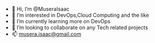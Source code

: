 - 👋 Hi, I’m @MuseraIsaac
- 👀 I’m interested in DevOps,Cloud Computing and the like
- 🌱 I’m currently learning more on DevOps
- 💞️ I’m looking to collaborate on any Tech related projects
- 📫 musera.isaac@gmail.com

<!---
MuseraIsaac/MuseraIsaac is a ✨ special ✨ repository because its `README.md` (this file) appears on your GitHub profile.
You can click the Preview link to take a look at your changes.
--->
